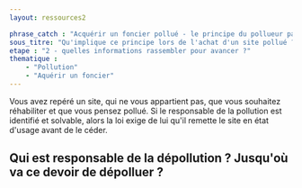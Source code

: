 ```yaml
---
layout: ressources2

phrase_catch : "Acquérir un foncier pollué - le principe du pollueur payeur"
sous_titre: "Qu'implique ce principe lors de l'achat d'un site pollué ?"
etape : "2 - quelles informations rassembler pour avancer ?"
thematique : 
    - "Pollution"
    - "Aquérir un foncier"
---
```


Vous avez repéré un site, qui ne vous appartient pas, que vous souhaitez réhabiliter et que vous pensez pollué. Si le responsable de la pollution est identifié et solvable, alors la loi exige de lui qu'il remette le site en état d'usage avant de le céder.

## Qui est responsable de la dépollution ? Jusqu'où va ce devoir de dépolluer ?

